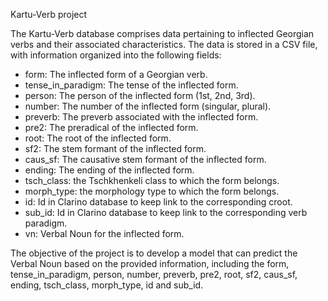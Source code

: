 Kartu-Verb project

The Kartu-Verb database comprises data pertaining to inflected Georgian verbs and their associated characteristics. The data is stored in a CSV file, with information organized into the following fields:

* form: The inflected form of a Georgian verb.
* tense_in_paradigm: The tense of the inflected form.
* person: The person of the inflected form (1st, 2nd, 3rd).
* number: The number of the inflected form (singular, plural).
* preverb: The preverb associated with the inflected form.
* pre2: The preradical of the inflected form.
* root: The root of the inflected form.
* sf2: The stem formant of the inflected form.
* caus_sf: The causative stem formant of the inflected form.
* ending: The ending of the inflected form.
* tsch_class: the Tschkhenkeli class to which the form belongs.
* morph_type: the morphology type to which the form belongs.
* id: Id in Clarino database to keep link to the corresponding croot.
* sub_id: Id in Clarino database to keep link to the corresponding verb paradigm.
* vn: Verbal Noun for the inflected form.

The objective of the project is to develop a model that can predict the Verbal Noun based on the provided information, including the form, tense_in_paradigm, person, number, preverb, pre2, root, sf2, caus_sf, ending, tsch_class, morph_type, id and sub_id.
